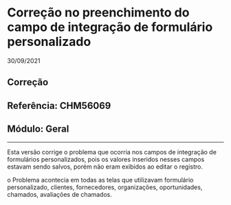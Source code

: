 # Correção no preenchimento do campo de integração de formulário personalizado
30/09/2021
## Correção
## Referência: CHM56069
## Módulo: Geral
***

Esta versão corrige o problema que ocorria nos campos de integração de formulários personalizados, pois os valores inseridos nesses campos estavam sendo salvos, porém não eram exibidos ao editar o registro.

o Problema acontecia em todas as telas que utilizavam formulário personalizado, clientes, fornecedores, organizações, oportunidades, chamados, avaliações de chamados.